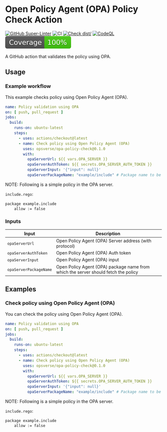 # Open Policy Agent (OPA) Policy Check Action

[![GitHub Super-Linter](https://github.com/actions/typescript-action/actions/workflows/linter.yml/badge.svg)](https://github.com/super-linter/super-linter)
![CI](https://github.com/actions/typescript-action/actions/workflows/ci.yml/badge.svg)
[![Check dist/](https://github.com/actions/typescript-action/actions/workflows/check-dist.yml/badge.svg)](https://github.com/actions/typescript-action/actions/workflows/check-dist.yml)
[![CodeQL](https://github.com/actions/typescript-action/actions/workflows/codeql-analysis.yml/badge.svg)](https://github.com/actions/typescript-action/actions/workflows/codeql-analysis.yml)
[![Coverage](./badges/coverage.svg)](./badges/coverage.svg)

A GitHub action that validates the policy using OPA.

## Usage

### Example workflow

This example checks policy using Open Policy Agent (OPA).

```yaml
name: Policy validation using OPA
on: [ push, pull_request ]
jobs:
  build:
    runs-on: ubuntu-latest
    steps:
      - uses: actions/checkout@latest
      - name: Check policy using Open Policy Agent (OPA)
        uses: opsverse/opa-policy-check@0.1.0
        with:
          opaServerUrl: ${{ vars.OPA_SERVER }}
          opaServerAuthToken: ${{ secrets.OPA_SERVER_AUTH_TOKEN }}
          opaServerInput: '{"input": null}'
          opaServerPackageName: "example/include" # Package name to be given using `/` as the delimiter instead of `.`. For instance package `example.include` should be given as `example.include`
```

NOTE: Following is a simple policy in the OPA server.

`include.rego`:
```
package example.include
    allow := false
```

### Inputs

| Input                    | Description                                                                        |
|--------------------------|------------------------------------------------------------------------------------|
| `opaServerUrl`           | Open Policy Agent (OPA) Server address (with protocol)                             |
| `opaServerAuthToken`     | Open Policy Agent (OPA) Auth token                                                 |
| `opaServerInput`         | Open Policy Agent (OPA) input                                                      |
| `opaServerPackageName`   | Open Policy Agent (OPA) package name from which the server should fetch the policy |

## Examples

### Check policy using Open Policy Agent (OPA)

You can check the policy using Open Policy Agent (OPA).

```yaml
name: Policy validation using OPA
on: [ push, pull_request ]
jobs:
  build:
    runs-on: ubuntu-latest
    steps:
      - uses: actions/checkout@latest
      - name: Check policy using Open Policy Agent (OPA)
        uses: opsverse/opa-policy-check@0.1.0
        with:
          opaServerUrl: ${{ vars.OPA_SERVER }}
          opaServerAuthToken: ${{ secrets.OPA_SERVER_AUTH_TOKEN }}
          opaServerInput: '{"input": null}'
          opaServerPackageName: "example/include" # Package name to be given using `/` as the delimiter instead of `.`. For instance package `example.include` should be given as `example.include`
```

NOTE: Following is a simple policy in the OPA server.

`include.rego`:
```
package example.include
    allow := false
```